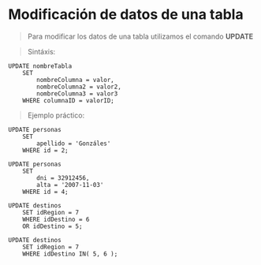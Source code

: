 # Modificación de datos de una tabla

> Para modificar los datos de una tabla 
> utilizamos el comando **UPDATE**

> Sintáxis:  

    UPDATE nombreTabla  
        SET  
            nombreColumna = valor,  
            nombreColumna2 = valor2,  
            nombreColumna3 = valor3  
        WHERE columnaID = valorID;

> Ejemplo práctico: 

    UPDATE personas  
        SET  
            apellido = 'Gonzáles'  
        WHERE id = 2;  

    UPDATE personas  
        SET  
            dni = 32912456,  
            alta = '2007-11-03'  
        WHERE id = 4;  

    UPDATE destinos  
        SET idRegion = 7  
        WHERE idDestino = 6
        OR idDestino = 5;

    UPDATE destinos  
        SET idRegion = 7  
        WHERE idDestino IN( 5, 6 );
